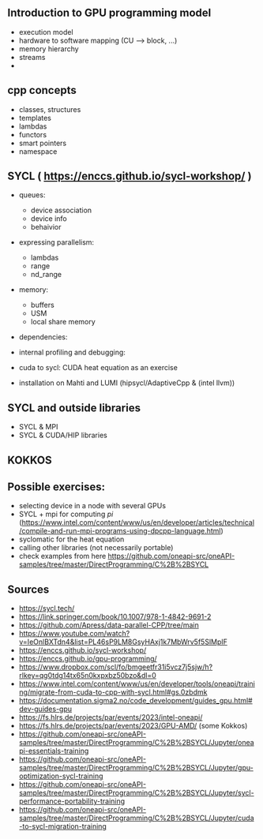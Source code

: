 ## Introduction to GPU programming model
- execution model
- hardware to software mapping (CU --> block, ...)
- memory hierarchy
- streams
- 
## cpp concepts
- classes, structures
- templates
- lambdas
- functors
- smart pointers
- namespace
## SYCL ( https://enccs.github.io/sycl-workshop/ )
- queues:
    - device association
    - device info
    - behaivior
- expressing parallelism:
    - lambdas
    - range
    - nd_range
- memory:
    - buffers
    - USM
    - local share memory
- dependencies:
  
- internal profiling and debugging:
    
- cuda to sycl: CUDA heat equation  as an exercise
- installation on Mahti  and LUMI (hipsycl/AdaptiveCpp & (intel llvm))
## SYCL and outside libraries
- SYCL & MPI
- SYCL & CUDA/HIP libraries
## KOKKOS

## Possible exercises:
- selecting device in a node with several GPUs
- SYCL + mpi for computing *pi* (https://www.intel.com/content/www/us/en/developer/articles/technical/compile-and-run-mpi-programs-using-dpcpp-language.html)
- syclomatic for the heat equation
- calling other libraries (not necessarily portable)
- check examples from here https://github.com/oneapi-src/oneAPI-samples/tree/master/DirectProgramming/C%2B%2BSYCL
## Sources
- https://sycl.tech/
- https://link.springer.com/book/10.1007/978-1-4842-9691-2
- https://github.com/Apress/data-parallel-CPP/tree/main
- https://www.youtube.com/watch?v=IeOnlBXTdn4&list=PL46sP9LM8GsyHAxj1k7MbWrv5f5SlMpIF
- https://enccs.github.io/sycl-workshop/
- https://enccs.github.io/gpu-programming/
- https://www.dropbox.com/scl/fo/bmgeetfr31i5vcz7j5sjw/h?rlkey=qg0tdg14tx65n0kxpxbz50bzo&dl=0
- https://www.intel.com/content/www/us/en/developer/tools/oneapi/training/migrate-from-cuda-to-cpp-with-sycl.html#gs.0zbdmk
- https://documentation.sigma2.no/code_development/guides_gpu.html#dev-guides-gpu
- https://fs.hlrs.de/projects/par/events/2023/intel-oneapi/
- https://fs.hlrs.de/projects/par/events/2023/GPU-AMD/ (some Kokkos)
- https://github.com/oneapi-src/oneAPI-samples/tree/master/DirectProgramming/C%2B%2BSYCL/Jupyter/oneapi-essentials-training
- https://github.com/oneapi-src/oneAPI-samples/tree/master/DirectProgramming/C%2B%2BSYCL/Jupyter/gpu-optimization-sycl-training
- https://github.com/oneapi-src/oneAPI-samples/tree/master/DirectProgramming/C%2B%2BSYCL/Jupyter/sycl-performance-portability-training
- https://github.com/oneapi-src/oneAPI-samples/tree/master/DirectProgramming/C%2B%2BSYCL/Jupyter/cuda-to-sycl-migration-training
